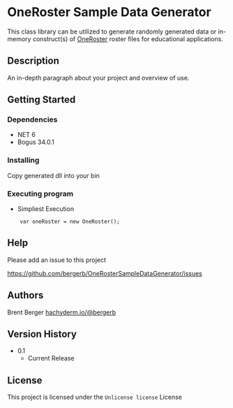 # OneRoster Sample Data Generator

This class library can be utilized to generate randomly generated data or in-memory construct(s) of [OneRoster](http://www.imsglobal.org/oneroster-v11-final-csv-tables) roster files for educational applications.

## Description

An in-depth paragraph about your project and overview of use.

## Getting Started

### Dependencies

* NET 6
* Bogus 34.0.1

### Installing

Copy generated dll into your bin

### Executing program

* Simpliest Execution
```
	var oneRoster = new OneRoster();
```

## Help

Please add an issue to this project

https://github.com/bergerb/OneRosterSampleDataGenerator/issues

## Authors

Brent Berger
[hachyderm.io/@bergerb](https://hachyderm.io/@bergerb)

## Version History

* 0.1
    * Current Release

## License

This project is licensed under the `Unlicense license` License
